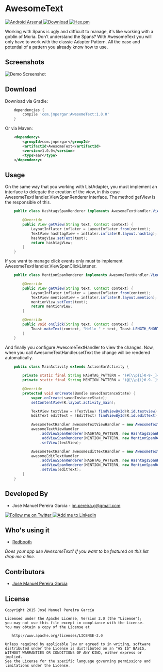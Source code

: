 # AwesomeText

[![Android Arsenal](https://img.shields.io/badge/Android%20Arsenal-AwesomeText-brightgreen.svg?style=flat)](https://android-arsenal.com/details/1/1554)[ ![Download](https://api.bintray.com/packages/jmpergar/maven/AwesomeText/images/download.svg) ](https://bintray.com/jmpergar/maven/AwesomeText/_latestVersion) [![Hex.pm](https://img.shields.io/hexpm/l/plug.svg)]()

Working with Spans is ugly and difficult to manage, it's like working with a goblin of Moria. Don't understand the Spans? With AwesomeText you will only have to work with the classic Adapter Pattern. All the ease and potential of a pattern you already know how to use.

Screenshots
-----------

![Demo Screenshot][1]

Download
--------

Download via Gradle:

```groovy
    dependencies {
        compile 'com.jmpergar:AwesomeText:1.0.0'
    }
```

Or via Maven:

```xml
    <dependency>
        <groupId>com.jmpergar</groupId>
        <artifactId>AwesomeText</artifactId>
        <version>1.0.0</version>
        <type>aar</type>
    </dependency>
```

Usage
-----

On the same way that you working with ListAdapter, you must implement an interface to delegate the creation of the view, in this case AwesomeTextHandler.ViewSpanRenderer interface. The method getView is the responsible of this.

```java
    public class HashtagsSpanRenderer implements AwesomeTextHandler.ViewSpanRenderer {

        @Override
        public View getView(String text, Context context) {
            LayoutInflater inflater = LayoutInflater.from(context);
            TextView hashtagView = inflater.inflate(R.layout.hashtag);
            hashtagView.setText(text);
            return hashtagView;
        }
    }
```

If you want to manage click events only must to implement AwesomeTextHandler.ViewSpanClickListener.

```java
    public class MentionSpanRenderer implements AwesomeTextHandler.ViewSpanRenderer, AwesomeTextHandler.ViewSpanClickListener {

        @Override
        public View getView(String text, Context context) {
            LayoutInflater inflater = LayoutInflater.from(context);
            TextView mentionView = inflater.inflate(R.layout.mention);
            mentionView.setText(text);
            return mentionView;
        }

        @Override
        public void onClick(String text, Context context) {
            Toast.makeText(context, "Hello " + text, Toast.LENGTH_SHORT).show();
        }
    }
```

And finally you configure AwesomeTextHandler to view the changes. Now, when you call AwesomeTextHandler.setText the change will be rendered automatically.

```java
    public class MainActivity extends ActionBarActivity {
    
        private static final String HASHTAG_PATTERN = "(#[\\p{L}0-9-_]+)";
        private static final String MENTION_PATTERN = "(@[\\p{L}0-9-_]+)";

        @Override
        protected void onCreate(Bundle savedInstanceState) {
            super.onCreate(savedInstanceState);
            setContentView(R.layout.activity_main);

            TextView textView = (TextView) findViewById(R.id.textview);
            EditText editText = (EditText) findViewById(R.id.editText);

            AwesomeTextHandler awesomeTextViewHandler = new AwesomeTextHandler();
            awesomeTextViewHandler
                .addViewSpanRenderer(HASHTAG_PATTERN, new HashtagsSpanRenderer())
                .addViewSpanRenderer(MENTION_PATTERN, new MentionSpanRenderer())
                .setView(textView);

            AwesomeTextHandler awesomeEditTextHandler = new AwesomeTextHandler();
            awesomeEditTextHandler
                .addViewSpanRenderer(HASHTAG_PATTERN, new HashtagsSpanRenderer())
                .addViewSpanRenderer(MENTION_PATTERN, new MentionSpanRenderer())
                .setView(editText);
        }
    }
```


Developed By
------------

* José Manuel Pereira García - <jm.pereira.g@gmail.com>

<a href="https://twitter.com/jmpergar">
  <img alt="Follow me on Twitter" src="http://imageshack.us/a/img812/3923/smallth.png" />
</a>
<a href="http://www.linkedin.com/in/jmpergar">
  <img alt="Add me to Linkedin" src="http://imageshack.us/a/img41/7877/smallld.png" />
</a>

Who's using it
--------------

* [Redbooth][2]

*Does your app use AwesomeText? If you want to be featured on this list drop me a line.*

Contributors
------------

* [José Manuel Pereira García][3]

License
-------

    Copyright 2015 José Manuel Pereira García

    Licensed under the Apache License, Version 2.0 (the "License");
    you may not use this file except in compliance with the License.
    You may obtain a copy of the License at

       http://www.apache.org/licenses/LICENSE-2.0

    Unless required by applicable law or agreed to in writing, software
    distributed under the License is distributed on an "AS IS" BASIS,
    WITHOUT WARRANTIES OR CONDITIONS OF ANY KIND, either express or implied.
    See the License for the specific language governing permissions and
    limitations under the License.


[1]: https://raw.githubusercontent.com/JMPergar/AwesomeText/master/Screenshot.png
[2]: https://redbooth.com
[3]: https://github.com/JMPergar
